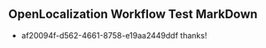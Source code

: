 ## OpenLocalization Workflow Test MarkDown
* af20094f-d562-4661-8758-e19aa2449ddf thanks!

<!--HONumber=Sep16_HO1-->


